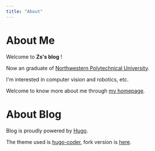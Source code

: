 ```yaml
---
title: "About"
---
```


# About Me

Welcome to **Zs's blog** !

Now an graduate of [Northwestern Polytechnical University](https://www.nwpu.edu.cn).

I'm interested in computer vision and robotics, etc.

Welcome to know more about me through [my homepage](https://zzsqwq.cn).

# About Blog

Blog is proudly powered by [Hugo](https://gohugo.io/).

The theme used is [hugo-coder](https://github.com/luizdepra/hugo-coder), fork version is [here](https://github.com/zzsqwq/hugo-coder).
